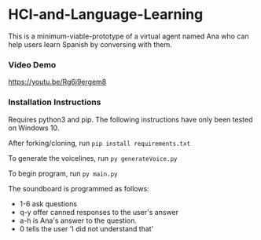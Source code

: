 # HCI-and-Language-Learning

This is a minimum-viable-prototype of a virtual agent named Ana who can help users learn Spanish by conversing with them.

### Video Demo

https://youtu.be/Rg6j9ergem8

### Installation Instructions

Requires python3 and pip.
The following instructions have only been tested on Windows 10.

After forking/cloning, run `pip install requirements.txt`

To generate the voicelines, run `py generateVoice.py`

To begin program, run `py main.py`

The soundboard is programmed as follows:
* 1-6 ask questions
* q-y offer canned responses to the user's answer
* a-h is Ana's answer to the question.
* 0 tells the user 'I did not understand that'
